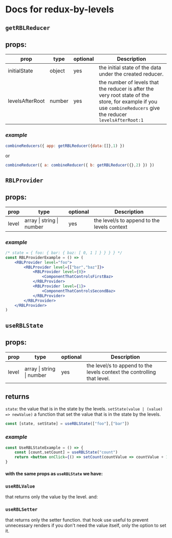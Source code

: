 # Docs for redux-by-levels

## `getRBLReducer`
## **props:**
| prop            | type   | optional | Description                                                                                                                                                    |
| --------------- | ------ | -------- | -------------------------------------------------------------------------------------------------------------------------------------------------------------- |
| initialState    | object | yes      | the initial state of the data under the created reducer.                                                                                                       |
| levelsAfterRoot | number | yes      | the number of levels that the reducer is after the very root state of the store, for example if you use `combineReducers` give the reducer `levelsAfterRoot:1` |

### *example*

```jsx 
combineReducers({ app: getRBLReducer({data:[]},1) })
```
or 
```jsx
combineReducer({ a: combineReducer({ b: getRBLReducer({},2) }) })
```

## `RBLProvider`
## **props:**

| prop  | type                      | optional | Description                                 |
| ----- | ------------------------- | -------- | ------------------------------------------- |
| level | array \| string \| number | yes      | the level/s to append to the levels context |

### *example*
```jsx
/* state = { foo: { bar: { baz: [ 0, 1 ] } } } } */
const RBLProviderExample = () => (
    <RBLProvider level="foo">
        <RBLProvider level={["bar","baz"]}>
            <RBLProvider level={0}>
                <ComponentThatControlsFirstBaz>
            </RBLProvider>
            <RBLProvider level={1}>
                <ComponentThatControlsSecondBaz>
            </RBLProvider>
        </RBLProvider>
    </RBLProvider>
)
```

## `useRBLState`
## **props:**

| prop  | type                      | optional | Description                                                             |
| ----- | ------------------------- | -------- | ----------------------------------------------------------------------- |
| level | array \| string \| number | yes      | the level/s to append to the levels context the controlling that level. |

## **returns**
`state`: the value that is in the state by the levels.
`setState(value | (value) => newValue)` a function that set the value that is in the state by the levels.

```jsx
const [state, setState] = useRBLState(["foo"],["bar"])
```

### *example*
```jsx
const UseRBLStateExample = () => {
    const [count,setCount] = useRBLState("count")
    return <button onClick={() => setCount(countValue => countValue + 1)}>count - {count}</button>
}
```

#### with the same props as `useRBLState` we have:
### `useRBLValue`
that returns only the value by the level.
and:
### `useRBLSetter`
that returns only the setter function. that hook use useful to prevent unnecessary renders if you don't need the value itself, only the option to set it.